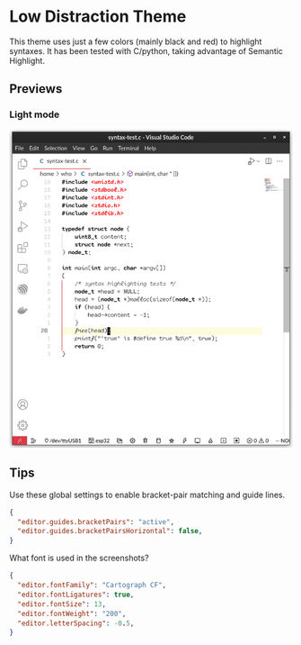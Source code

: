 # Low Distraction Theme

This theme uses just a few colors (mainly black and red) to highlight syntaxes.  It has been tested
with C/python, taking advantage of Semantic Highlight.

## Previews

### Light mode

![light-on-white](./preview/light-on-white.png)

## Tips

Use these global settings to enable bracket-pair matching and guide lines.

```json
{
  "editor.guides.bracketPairs": "active",
  "editor.guides.bracketPairsHorizontal": false,
}
```

What font is used in the screenshots?

```json
{
  "editor.fontFamily": "Cartograph CF",
  "editor.fontLigatures": true,
  "editor.fontSize": 13,
  "editor.fontWeight": "200",
  "editor.letterSpacing": -0.5,
}
```